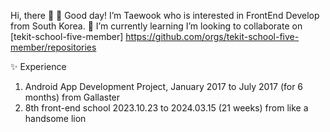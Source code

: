  Hi, there 👋
  👀 Good day! I’m Taewook who is interested in FrontEnd Develop from South Korea. 
  🌱 I’m currently learning 
   I’m looking to collaborate on [tekit-school-five-member]
       https://github.com/orgs/tekit-school-five-member/repositories

✨ Experience
1. Android App Development Project, January 2017 to July 2017 (for 6 months) from Gallaster 
2. 8th front-end school  2023.10.23 to 2024.03.15 (21 weeks) from like a handsome lion


